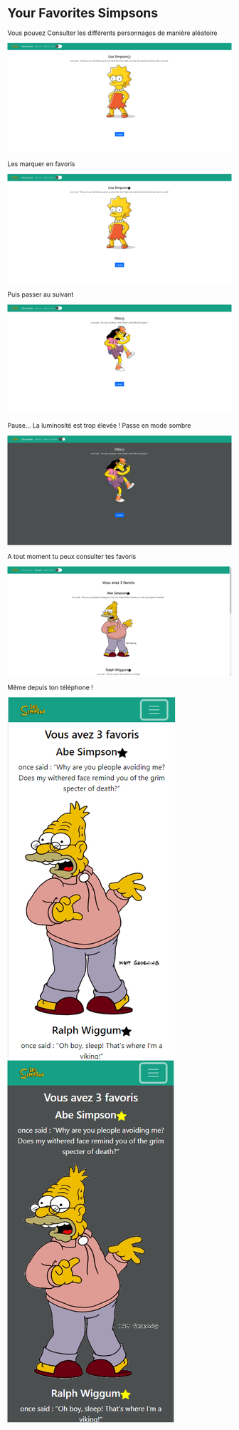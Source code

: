 # Your Favorites Simpsons

Vous pouvez Consulter les différents personnages de manière aléatoire 

![alt text](https://github.com/JoSMITH973/your-favorites-simpsons/blob/main/images_readme/home.png?raw=true)



Les marquer en favoris

![alt text](https://github.com/JoSMITH973/your-favorites-simpsons/blob/main/images_readme/home1.png?raw=true)



Puis passer au suivant

![alt text](https://github.com/JoSMITH973/your-favorites-simpsons/blob/main/images_readme/home3.png?raw=true)



Pause... La luminosité est trop élevée ! Passe en mode sombre

![alt text](https://github.com/JoSMITH973/your-favorites-simpsons/blob/main/images_readme/home2.png?raw=true)



A tout moment tu peux consulter tes favoris

![alt text](https://github.com/JoSMITH973/your-favorites-simpsons/blob/main/images_readme/favoris.png?raw=true)



Même depuis ton téléphone !

![alt text](https://github.com/JoSMITH973/your-favorites-simpsons/blob/main/images_readme/favoris2.png?raw=true)
&nbsp; &nbsp; &nbsp; &nbsp;
![alt text](https://github.com/JoSMITH973/your-favorites-simpsons/blob/main/images_readme/favoris3.png?raw=true)